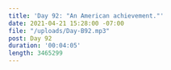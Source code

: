 ```yaml
---
title: 'Day 92: "An American achievement."'
date: 2021-04-21 15:28:00 -07:00
file: "/uploads/Day-B92.mp3"
post: Day 92
duration: '00:04:05'
length: 3465299
---
```


